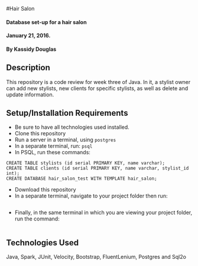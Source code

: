 #Hair Salon
#### Database set-up for a hair salon
#### January 21, 2016.

#### By Kassidy Douglas

## Description

This repository is a code review for week three of Java. In it, a stylist owner can add new stylists, new clients for specific stylists, as well as delete and update information.

## Setup/Installation Requirements

* Be sure to have all technologies used installed.
* Clone this repository
* Run a server in a terminal, using
`postgres`
* In a separate terminal, run:
`psql`
* In PSQL, run these commands:
```CREATE DATABASE hair_salon;
CREATE TABLE stylists (id serial PRIMARY KEY, name varchar);
CREATE TABLE clients (id serial PRIMARY KEY, name varchar, stylist_id int);
CREATE DATABASE hair_salon_test WITH TEMPLATE hair_salon;
```

* Download this repository
* In a separate terminal, navigate to your project folder then run:
```psql hair_salon < hair_salon.sql
```

* Finally, in the same terminal in which you are viewing your project folder, run the command:
  ```gradle run
  ```



## Technologies Used

Java, Spark, JUnit, Velocity, Bootstrap, FluentLenium, Postgres and Sql2o
